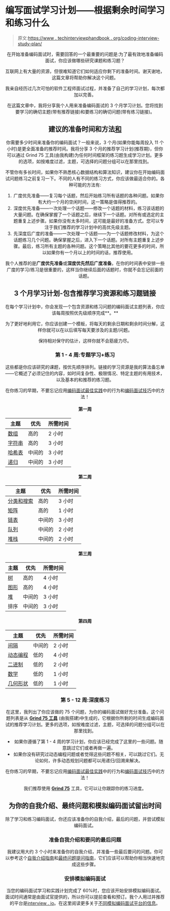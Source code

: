 # 编写面试学习计划——根据剩余时间学习和练习什么

> 原文:[https://www . techinterviewphandbook . org/coding-interview-study-plan/](https://www.techinterviewhandbook.org/coding-interview-study-plan/)

<header>

在开始准备编码面试时，需要回答的一个最重要的问题是:为了最有效地准备编码面试，你应该做哪些研究课题和练习题？

互联网上有大量的资源，但很难知道它们如何适应你剩下的准备时间。谢天谢地，这篇文章将帮助你解决这个问题。

我亲自经历过几次可怕的软件工程师面试过程，并准备了自己的学习计划，每次都加以完善。

在这篇文章中，我将分享我个人用来准备编码面试的 3 个月学习计划。您将找到要学习的确切主题(带有推荐链接)和要练习的确切问题(带有练习链接)。

## 建议的准备时间和方法[和](#recommended-preparation-time-and-approach "Direct link to heading")

你需要多少时间来准备你的编码面试？一般来说，3 个月(如果你能每周投入 11 个小时)是更全面准备的推荐时间。我将分享 3 个月的推荐学习计划(推荐期)，但你可以通过 Grind 75 工具(由我构建)为任何时间框架的练习题生成学习计划。更多的选项，如按难度过滤，主题，可选择的问题分组可以在那里找到。

不管你有多长时间，如果你不熟悉核心数据结构和算法知识，建议你在开始编码面试问题练习之前复习一下。不同的人有不同的练习方式，你应该做最适合你的。各种可能的方法有:

1.  广度优先准备——复习每个话题，然后开始练习所有话题的各种问题。如果你有大约一个月的空闲时间，这一策略是值得推荐的。
2.  深度优先准备——一次处理一个话题——修改一个话题的材料，练习该话题的大量问题。在确保掌握了一个话题之后，继续下一个话题。对所有或选定的主题重复上述步骤。如果你没有太多时间，这可能是最好的准备方式。您可以专注于我们推荐的学习计划中的高优先级主题。
3.  先深度后广度的准备——一次处理一个话题——为一个话题修改材料，为这个话题练习几个问题。确保掌握之后，进入下一个话题。对所有主题重复上述步骤。最后，练习所有主题的各种问题。这个策略比其他的要花更多的时间，所以如果你有一个月以上的时间的话，推荐使用。

我个人推荐的是**广度优先准备**或**深度优先然后广度准备**。在你的时间表中安排一些广度的学习/练习是很重要的，这样当你继续后面的话题时，你就不会忘记前面的话题。

## 3 个月学习计划-包含推荐学习资源和练习题链接[](#the-3-month-study-plan---with-recommended-study-resources-and-practice-question-links "Direct link to heading")

在每个学习计划中，你会发现一个包含资源和练习问题的编码面试主题列表，你应该每周按照优先级顺序完成**。**

为了更好地利用它，你应该创建一个模板，将每天的剩余日期和剩余时间分解，这样你就可以在以后填写每天要涉及的主题/问题。

保持相对保守的估计，这样你就不会筋疲力尽。

### 第 1 - 4 周:专题学习+练习[](#week-1---4-topical-study--practice "Direct link to heading")

这些都是你应该研究的课题，按优先顺序排列。链接的学习资源是我的算法备忘单——它概述了必须记住的内容，如时间复杂性、极限情况、特定主题的有用技术，以及基本的和推荐的练习题。

在你练习的早期，不要忘记应用[编码面试最佳实践](/coding-interview-cheatsheet/)中的行为和[编码面试技巧](/coding-interview-techniques/)中的方法！

#### 第一周[](#week-1 "Direct link to heading")

| 主题 | 优先 | 所需时间 |
| --- | --- | --- |
| [数组](/algorithms/array/) | 高的 | 2 小时 |
| [字符串](/algorithms/string/) | 高的 | 3 小时 |
| [哈希表](/algorithms/hash-table/) | 中间的 | 3 小时 |
| [递归](/algorithms/recursion/) | 中间的 | 3 小时 |

#### 第二周[](#week-2 "Direct link to heading")

| 主题 | 优先 | 所需时间 |
| --- | --- | --- |
| [分类和搜索](/algorithms/sorting-searching/) | 高的 | 3 小时 |
| [矩阵](/algorithms/matrix/) | 高的 | 1 小时 |
| [链表](/algorithms/linked-list/) | 中间的 | 3 小时 |
| [队列](/algorithms/queue/) | 中间的 | 2 小时 |
| [堆栈](/algorithms/stack/) | 中间的 | 2 小时 |

#### 第三周[](#week-3 "Direct link to heading")

| 主题 | 优先 | 所需时间 |
| --- | --- | --- |
| [树](/algorithms/tree/) | 高的 | 4 小时 |
| [图形](/algorithms/graph/) | 高的 | 4 小时 |
| [堆](/algorithms/heap/) | 中间的 | 3 小时 |
| 排序 | 中间的 | 3 小时 |

#### 第四周[](#week-4 "Direct link to heading")

| 主题 | 优先 | 所需时间 |
| --- | --- | --- |
| [间隔](/algorithms/interval/) | 中间的 | 2 小时 |
| [动态编程](/algorithms/dynamic-programming/) | 低的 | 4 小时 |
| [二进制](/algorithms/binary/) | 低的 | 2 小时 |
| [数学](/algorithms/math/) | 低的 | 1 小时 |
| [几何形状](/algorithms/geometry/) | 低的 | 1 小时 |

### 第 5 - 12 周:深度练习[](#week-5---12-in-depth-practice "Direct link to heading")

在这里，我列出了你应该做的 75 个问题，为你的编码面试做好充分准备。这个问题列表是从 [**Grind 75 工具**](https://www.techinterviewhandbook.org/grind75/) (由我搭建)中生成的，它根据你所剩的时间生成编码面试的推荐学习计划。更多的选项，如按难度过滤，主题，可选择的问题分组可以在那里找到。

*   如果你遵循了第 1 - 4 周的学习计划，你应该已经完成了这里的一些问题。随意跳过它们或者再做一遍。
*   如果你没有研究过动态编程问题或者觉得这些问题不相关，可以跳过它们。无论如何，许多动态规划问题都可以用递归/回溯来解决。

在你练习的早期，不要忘记应用[编码面试最佳实践](/coding-interview-cheatsheet/)中的行为和[编码面试技巧](/coding-interview-techniques/)中的方法！

我们推荐使用 [**Grind 75**](https://www.techinterviewhandbook.org/grind75/) 工具，它可以让你跟踪你的练习进度。

## 为你的自我介绍、最终问题和模拟编码面试留出时间[](#factor-time-for-your-self-introduction-final-questions-and-mock-coding-interviews "Direct link to heading")

除了学习和练习编码面试，你还应该准备你的自我介绍，最后的问题，并尝试模拟编码面试。

### 准备自我介绍和要问的最后问题[](#prepare-self-introduction-and-final-questions-to-ask "Direct link to heading")

我建议用大约 3 个小时来准备你的自我介绍，并准备一些最后要问的问题。你可以参考这个[自我介绍指南](/self-introduction/)和[最终问题提问指南](/final-questions/)，它们应该可以帮助你相当快速地完成这些步骤。

### 安排模拟编码面试[](#schedule-mock-coding-interviews "Direct link to heading")

当您的编码面试学习和实践计划完成了 60%时，您应该开始安排模拟编码面试。面试时间通常是由面试官提供的，所以你可以提前查看和预订。我个人用过并推荐的平台是[interview . io](https://iio.sh/r/DMCa)。在这里阅读更多关于[不同模拟编码面试平台的信息](/mock-interviews/)。

</header>